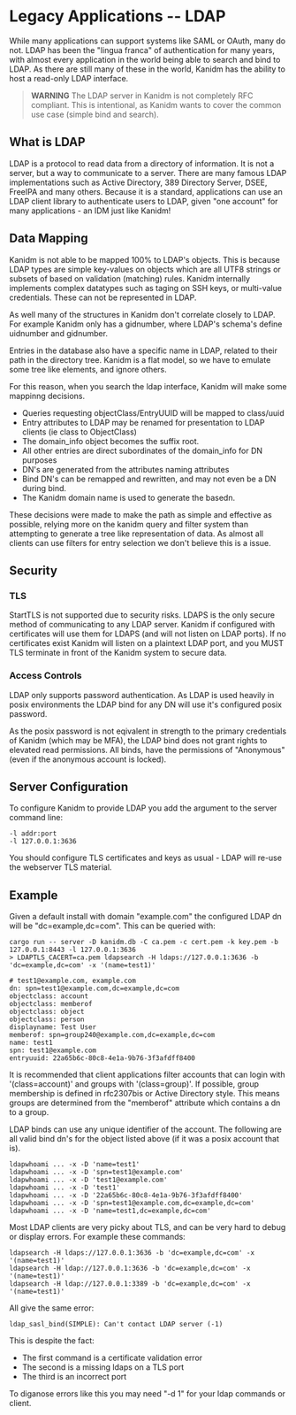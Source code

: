 # Legacy Applications -- LDAP

While many applications can support systems like SAML or OAuth, many do not. LDAP
has been the "lingua franca" of authentication for many years, with almost
every application in the world being able to search and bind to LDAP. As there
are still many of these in the world, Kanidm has the ability to host a read-only
LDAP interface.

> **WARNING** The LDAP server in Kanidm is not completely RFC compliant. This
> is intentional, as Kanidm wants to cover the common use case (simple bind and search).

## What is LDAP

LDAP is a protocol to read data from a directory of information. It is not
a server, but a way to communicate to a server. There are many famous LDAP
implementations such as Active Directory, 389 Directory Server, DSEE,
FreeIPA and many others. Because it is a standard, applications can use
an LDAP client library to authenticate users to LDAP, given "one account" for
many applications - an IDM just like Kanidm!

## Data Mapping

Kanidm is not able to be mapped 100% to LDAP's objects. This is because LDAP
types are simple key-values on objects which are all UTF8 strings or subsets
of based on validation (matching) rules. Kanidm internally implements complex
datatypes such as taging on SSH keys, or multi-value credentials. These can not
be represented in LDAP.

As well many of the structures in Kanidm don't correlate closely to LDAP. For example
Kanidm only has a gidnumber, where LDAP's schema's define uidnumber and gidnumber.

Entries in the database also have a specific name in LDAP, related to their path
in the directory tree. Kanidm is a flat model, so we have to emulate some tree like
elements, and ignore others.

For this reason, when you search the ldap interface, Kanidm will make some mappinng
decisions.

* Queries requesting objectClass/EntryUUID will be mapped to class/uuid
* Entry attributes to LDAP may be renamed for presentation to LDAP clients (ie class to ObjectClass)
* The domain_info object becomes the suffix root.
* All other entries are direct subordinates of the domain_info for DN purposes
* DN's are generated from the attributes naming attributes
* Bind DN's can be remapped and rewritten, and may not even be a DN during bind.
* The Kanidm domain name is used to generate the basedn.

These decisions were made to make the path as simple and effective as possible,
relying more on the kanidm query and filter system than attempting to generate a tree like
representation of data. As almost all clients can use filters for entry selection
we don't believe this is a issue.

## Security

### TLS

StartTLS is not supported due to security risks. LDAPS is the only secure method
of communicating to any LDAP server. Kanidm if configured with certificates will
use them for LDAPS (and will not listen on LDAP ports). If no certificates exist
Kanidm will listen on a plaintext LDAP port, and you MUST TLS terminate in front
of the Kanidm system to secure data.

### Access Controls

LDAP only supports password authentication. As LDAP is used heavily in posix environments
the LDAP bind for any DN will use it's configured posix password.

As the posix password is not eqivalent in strength to the primary credentials of Kanidm
(which may be MFA), the LDAP bind does not grant rights to elevated read permissions.
All binds, have the permissions of "Anonymous" (even if the anonymous account is locked).

## Server Configuration

To configure Kanidm to provide LDAP you add the argument to the server command line:

    -l addr:port
    -l 127.0.0.1:3636

You should configure TLS certificates and keys as usual - LDAP will re-use the webserver TLS
material.

## Example

Given a default install with domain "example.com" the configured LDAP dn will be "dc=example,dc=com".
This can be queried with:

    cargo run -- server -D kanidm.db -C ca.pem -c cert.pem -k key.pem -b 127.0.0.1:8443 -l 127.0.0.1:3636
    > LDAPTLS_CACERT=ca.pem ldapsearch -H ldaps://127.0.0.1:3636 -b 'dc=example,dc=com' -x '(name=test1)'

    # test1@example.com, example.com
    dn: spn=test1@example.com,dc=example,dc=com
    objectclass: account
    objectclass: memberof
    objectclass: object
    objectclass: person
    displayname: Test User
    memberof: spn=group240@example.com,dc=example,dc=com
    name: test1
    spn: test1@example.com
    entryuuid: 22a65b6c-80c8-4e1a-9b76-3f3afdff8400

It is recommended that client applications filter accounts that can login with '(class=account)'
and groups with '(class=group)'. If possible, group membership is defined in rfc2307bis or
Active Directory style. This means groups are determined from the "memberof" attribute which contains
a dn to a group.


LDAP binds can use any unique identifier of the account. The following are all valid bind dn's for
the object listed above (if it was a posix account that is).

    ldapwhoami ... -x -D 'name=test1'
    ldapwhoami ... -x -D 'spn=test1@example.com'
    ldapwhoami ... -x -D 'test1@example.com'
    ldapwhoami ... -x -D 'test1'
    ldapwhoami ... -x -D '22a65b6c-80c8-4e1a-9b76-3f3afdff8400'
    ldapwhoami ... -x -D 'spn=test1@example.com,dc=example,dc=com'
    ldapwhoami ... -x -D 'name=test1,dc=example,dc=com'

Most LDAP clients are very picky about TLS, and can be very hard to debug or display errors. For example
these commands:

    ldapsearch -H ldaps://127.0.0.1:3636 -b 'dc=example,dc=com' -x '(name=test1)'
    ldapsearch -H ldap://127.0.0.1:3636 -b 'dc=example,dc=com' -x '(name=test1)'
    ldapsearch -H ldap://127.0.0.1:3389 -b 'dc=example,dc=com' -x '(name=test1)'

All give the same error:

    ldap_sasl_bind(SIMPLE): Can't contact LDAP server (-1)

This is despite the fact:

* The first command is a certificate validation error
* The second is a missing ldaps on a TLS port
* The third is an incorrect port

To diganose errors like this you may need "-d 1" for your ldap commands or client.




